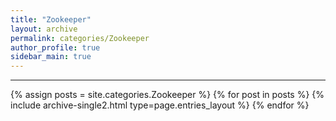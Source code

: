 ```yaml
---
title: "Zookeeper"
layout: archive
permalink: categories/Zookeeper
author_profile: true
sidebar_main: true
---
```


<!-- 공백이 포함되어 있는 카테고리 이름의 경우 site.categories['a b c'] 이런식으로! -->

---

{% assign posts = site.categories.Zookeeper %}
{% for post in posts %} {% include archive-single2.html type=page.entries_layout %} {% endfor %}
